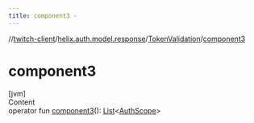```yaml
---
title: component3 -
---
```

//[twitch-client](../../index.md)/[helix.auth.model.response](../index.md)/[TokenValidation](index.md)/[component3](component3.md)



# component3  
[jvm]  
Content  
operator fun [component3](component3.md)(): [List](https://kotlinlang.org/api/latest/jvm/stdlib/kotlin.collections/-list/index.html)<[AuthScope](../../helix.auth.model/-auth-scope/index.md)>  



